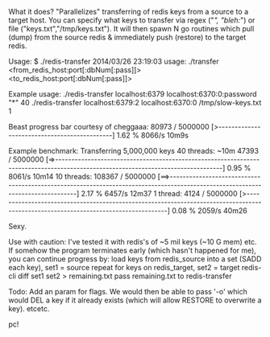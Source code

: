 What it does?
"Parallelizes" transferring of redis keys from a source to a target host. You can specify what keys to transfer via regex ("*", "bleh:*") or file ("keys.txt","/tmp/keys.txt"). It will then spawn N go routines which pull (dump) from the source redis & immediately push (restore) to the target redis.


Usage:
$ ./redis-transfer
2014/03/26 23:19:03 usage: ./transfer <from_redis_host:port[:dbNum[:pass]]> <to_redis_host:port[:dbNum[:pass]]> <key-regex or input-file-full-of-keys> <number-of-threads>


Example usage:
./redis-transfer localhost:6379 localhost:6370:0:password "*" 40
./redis-transfer localhost:6379:2 localhost:6370:0 /tmp/slow-keys.txt 1


Beast progress bar courtesy of cheggaaa:
80973 / 5000000 [>---------------------------------------------] 1.62 % 8066/s 10m9s


Example benchmark: Transferring 5,000,000 keys
40 threads: ~10m
47393 / 5000000 [=>---------------------------------------------------------------------------------------------------------------------------------] 0.95 % 8061/s 10m14
10 threads:
108367 / 5000000 [==>-------------------------------------------------------------------------------------------------------------------------------] 2.17 % 6457/s 12m37
1 thread:
4124 / 5000000 [>-----------------------------------------------------------------------------------------------------------------------------------] 0.08 % 2059/s 40m26

Sexy.



Use with caution:
I've tested it with redis's of ~5 mil keys (~10 G mem) etc. If somehow the program terminates early (which hasn't happened for me), you can continue progress by:
load keys from redis_source into a set (SADD each key), set1 = source
repeat for keys on redis_target, set2 = target
redis-cli diff set1 set2 > remaining.txt
pass remaining.txt to redis-transfer



Todo:
Add an <opts> param for flags. We would then be able to pass '-o' which would DEL a key if it already exists (which will allow RESTORE to overwrite a key). etcetc.


pc!
